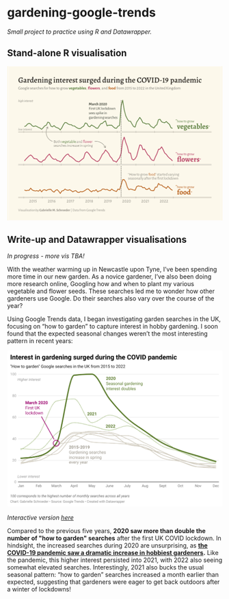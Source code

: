 # gardening-google-trends
*Small project to practice using R and Datawrapper.*

## Stand-alone R visualisation

<img src="plots/R_gardening_COVID.png" width = 900> 

## Write-up and Datawrapper visualisations
*In progress - more vis TBA!*

With the weather warming up in Newcastle upon Tyne, I’ve been spending more time in our new garden. As a novice gardener, I’ve also been doing more research online, Googling how and when to plant my various vegetable and flower seeds. These searches led me to wonder how other gardeners use Google. Do their searches also vary over the course of the year?

Using Google Trends data, I began investigating garden searches in the UK, focusing on “how to garden” to capture interest in hobby gardening. I soon found that the expected seasonal changes weren’t the most interesting pattern in recent years: 

<img src="plots/how_to_garden_dw_vis.png" width="700" alt="A line graph showing how interest in gardening, as captured by Google searches for how to garden, changed each month in the UK. Each year, gardening interest is higher in spring and summer than in autumn and winter. In 2020, after the March 2020 COVID lockdown, the seasonal interest is about double that of the previous years.">

*Interactive version [here](https://www.datawrapper.de/_/V90Wd/)*

Compared to the previous five years, **2020 saw more than double the number of "how to garden" searches** after the first UK COVID lockdown. In hindsight, the increased searches during 2020 are unsurprising, as **[the COVID-19 pandemic saw a dramatic increase in hobbiest gardeners](https://www.mind.org.uk/news-campaigns/news/over-7-million-have-taken-up-gardening-since-the-pandemic-new-research-shows-spending-more-time-in-nature-has-boosted-nation-s-wellbeing/).** Like the pandemic, this higher interest persisted into 2021, with 2022 also seeing somewhat elevated searches. Interestingly, 2021 also bucks the usual seasonal pattern: “how to garden” searches increased a month earlier than expected, suggesting that gardeners were eager to get back outdoors after a winter of lockdowns!

